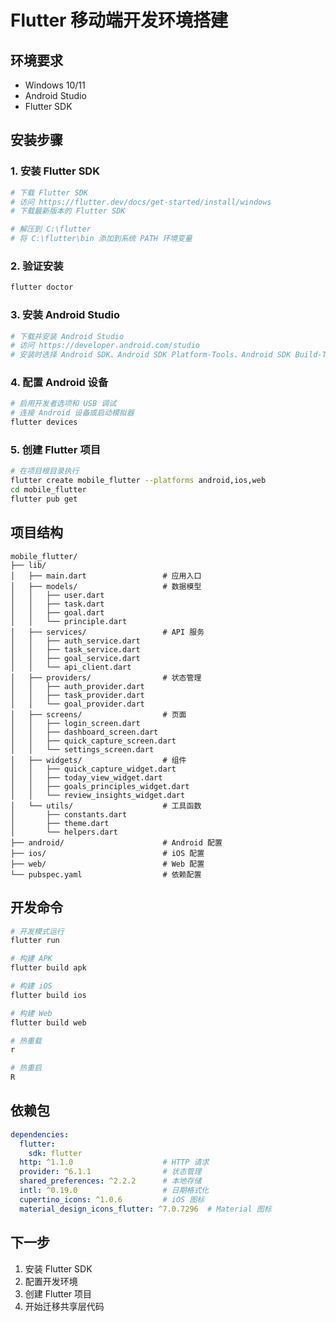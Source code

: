 # Flutter 移动端开发环境搭建

## 环境要求
- Windows 10/11
- Android Studio
- Flutter SDK

## 安装步骤

### 1. 安装 Flutter SDK

```bash
# 下载 Flutter SDK
# 访问 https://flutter.dev/docs/get-started/install/windows
# 下载最新版本的 Flutter SDK

# 解压到 C:\flutter
# 将 C:\flutter\bin 添加到系统 PATH 环境变量
```

### 2. 验证安装

```bash
flutter doctor
```

### 3. 安装 Android Studio

```bash
# 下载并安装 Android Studio
# 访问 https://developer.android.com/studio
# 安装时选择 Android SDK、Android SDK Platform-Tools、Android SDK Build-Tools
```

### 4. 配置 Android 设备

```bash
# 启用开发者选项和 USB 调试
# 连接 Android 设备或启动模拟器
flutter devices
```

### 5. 创建 Flutter 项目

```bash
# 在项目根目录执行
flutter create mobile_flutter --platforms android,ios,web
cd mobile_flutter
flutter pub get
```

## 项目结构

```
mobile_flutter/
├── lib/
│   ├── main.dart                 # 应用入口
│   ├── models/                   # 数据模型
│   │   ├── user.dart
│   │   ├── task.dart
│   │   ├── goal.dart
│   │   └── principle.dart
│   ├── services/                 # API 服务
│   │   ├── auth_service.dart
│   │   ├── task_service.dart
│   │   ├── goal_service.dart
│   │   └── api_client.dart
│   ├── providers/                # 状态管理
│   │   ├── auth_provider.dart
│   │   ├── task_provider.dart
│   │   └── goal_provider.dart
│   ├── screens/                  # 页面
│   │   ├── login_screen.dart
│   │   ├── dashboard_screen.dart
│   │   ├── quick_capture_screen.dart
│   │   └── settings_screen.dart
│   ├── widgets/                  # 组件
│   │   ├── quick_capture_widget.dart
│   │   ├── today_view_widget.dart
│   │   ├── goals_principles_widget.dart
│   │   └── review_insights_widget.dart
│   └── utils/                    # 工具函数
│       ├── constants.dart
│       ├── theme.dart
│       └── helpers.dart
├── android/                      # Android 配置
├── ios/                          # iOS 配置
├── web/                          # Web 配置
└── pubspec.yaml                  # 依赖配置
```

## 开发命令

```bash
# 开发模式运行
flutter run

# 构建 APK
flutter build apk

# 构建 iOS
flutter build ios

# 构建 Web
flutter build web

# 热重载
r

# 热重启
R
```

## 依赖包

```yaml
dependencies:
  flutter:
    sdk: flutter
  http: ^1.1.0                    # HTTP 请求
  provider: ^6.1.1                # 状态管理
  shared_preferences: ^2.2.2      # 本地存储
  intl: ^0.19.0                   # 日期格式化
  cupertino_icons: ^1.0.6         # iOS 图标
  material_design_icons_flutter: ^7.0.7296  # Material 图标
```

## 下一步

1. 安装 Flutter SDK
2. 配置开发环境
3. 创建 Flutter 项目
4. 开始迁移共享层代码
